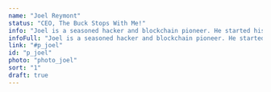 ```yaml
---
name: "Joel Reymont"
status: "CEO, The Buck Stops With Me!"
info: "Joel is a seasoned hacker and blockchain pioneer. He started his career on Wall Street and brings twenty-five years of diverse software engineering and management experience to Stegos. Joel was previously Chief Technology Officer at a Top 100 cryptocurrency and blockchain company."
infoFull: "Joel is a seasoned hacker and blockchain pioneer. He started his career on Wall Street and brings twenty-five years of diverse software engineering and management experience to Stegos. Joel was previously Chief Technology Officer at a Top 100 cryptocurrency and blockchain company, where he earned a reputation within the community for his formidable ability to get things done. Joel has acted as Director of Prime Brokerage Technology at Deutsche Bank, has run offshore development teams, and has built many scalable and fault- tolerant systems over the years. He now smashes technological boundaries and ventures deep into the unexplored frontiers of crypto to bring unique opportunities to Stegos contributors."
link: "#p_joel"
id: "p_joel"
photo: "photo_joel"
sort: "1"
draft: true
---
```

